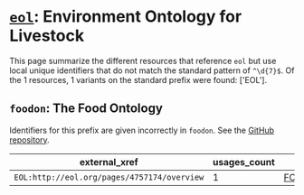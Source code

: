 # [`eol`](https://bioregistry.io/eol): Environment Ontology for Livestock

This page summarize the different resources that reference `eol`
but use local unique identifiers that do not match the standard pattern of
`^\d{7}$`. Of the 1 resources,
1 variants on the standard prefix were found: ['EOL'].

## `foodon`: The Food Ontology

Identifiers for this prefix are given incorrectly in `foodon`. See the [GitHub repository](https://github.com/FoodOntology/foodon).

| external_xref                               |   usages_count | usages                                                    |
|---------------------------------------------|----------------|-----------------------------------------------------------|
| `EOL:http://eol.org/pages/4757174/overview` |              1 | [FOODON:03414802](https://bioregistry.io/FOODON:03414802) |

